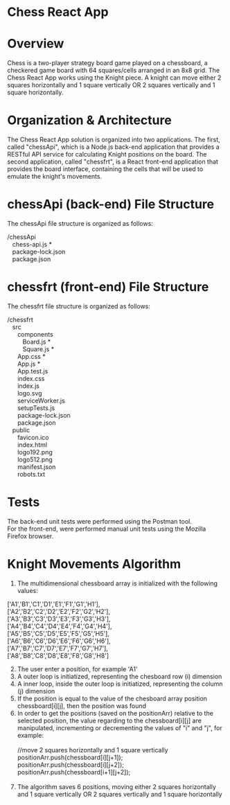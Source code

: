 # Chess React App

# Overview
Chess is a two-player strategy board game played on a chessboard, a checkered game board
with 64 squares/cells arranged in an 8x8 grid. The Chess React App works using the Knight
piece. A knight can move either 2 squares horizontally and 1 square vertically OR 2 squares
vertically and 1 square horizontally.

# Organization & Architecture
The Chess React App solution is organized into two applications. The first, called "chessApi", which is a Node.js back-end application that provides a RESTful API service for calculating Knight positions on the board. The second application, called "chessfrt", is a React front-end application that provides the board interface, containing the cells that will be used to emulate the knight's movements.

# chessApi (back-end) File Structure
The chessApi file structure is organized as follows:

/chessApi<br/>
&nbsp;&nbsp;&nbsp;chess-api.js *<br/>
&nbsp;&nbsp;&nbsp;package-lock.json<br/>
&nbsp;&nbsp;&nbsp;package.json<br/>
  
# chessfrt (front-end) File Structure
The chessfrt file structure is organized as follows:

/chessfrt<br/>
&nbsp;&nbsp;&nbsp;src<br/>
&nbsp;&nbsp;&nbsp;&nbsp;&nbsp;&nbsp;components<br/>
&nbsp;&nbsp;&nbsp;&nbsp;&nbsp;&nbsp;&nbsp;&nbsp;&nbsp;Board.js *<br/>
&nbsp;&nbsp;&nbsp;&nbsp;&nbsp;&nbsp;&nbsp;&nbsp;&nbsp;Square.js *<br/>
&nbsp;&nbsp;&nbsp;&nbsp;&nbsp;&nbsp;App.css *<br/>
&nbsp;&nbsp;&nbsp;&nbsp;&nbsp;&nbsp;App.js *<br/>
&nbsp;&nbsp;&nbsp;&nbsp;&nbsp;&nbsp;App.test.js<br/>
&nbsp;&nbsp;&nbsp;&nbsp;&nbsp;&nbsp;index.css<br/>
&nbsp;&nbsp;&nbsp;&nbsp;&nbsp;&nbsp;index.js<br/>
&nbsp;&nbsp;&nbsp;&nbsp;&nbsp;&nbsp;logo.svg<br/>
&nbsp;&nbsp;&nbsp;&nbsp;&nbsp;&nbsp;serviceWorker.js<br/>
&nbsp;&nbsp;&nbsp;&nbsp;&nbsp;&nbsp;setupTests.js<br/>
&nbsp;&nbsp;&nbsp;&nbsp;&nbsp;&nbsp;package-lock.json<br/>
&nbsp;&nbsp;&nbsp;&nbsp;&nbsp;&nbsp;package.json<br/>
&nbsp;&nbsp;&nbsp;public<br/>
&nbsp;&nbsp;&nbsp;&nbsp;&nbsp;&nbsp;favicon.ico<br/>
&nbsp;&nbsp;&nbsp;&nbsp;&nbsp;&nbsp;index.html<br/>
&nbsp;&nbsp;&nbsp;&nbsp;&nbsp;&nbsp;logo192.png<br/>
&nbsp;&nbsp;&nbsp;&nbsp;&nbsp;&nbsp;logo512.png<br/>
&nbsp;&nbsp;&nbsp;&nbsp;&nbsp;&nbsp;manifest.json<br/>
&nbsp;&nbsp;&nbsp;&nbsp;&nbsp;&nbsp;robots.txt<br/>

# Tests
The back-end unit tests were performed using the Postman tool.<br/>
For the front-end, were performed manual unit tests using the Mozilla Firefox browser.<br/>

# Knight Movements Algorithm

1. The multidimensional chessboard array is initialized with the following values:

['A1','B1','C1','D1','E1','F1','G1','H1'],<br/>
['A2','B2','C2','D2','E2','F2','G2','H2'],<br/>
['A3','B3','C3','D3','E3','F3','G3','H3'],<br/>
['A4','B4','C4','D4','E4','F4','G4','H4'],<br/>
['A5','B5','C5','D5','E5','F5','G5','H5'],<br/>
['A6','B6','C6','D6','E6','F6','G6','H6'],<br/>
['A7','B7','C7','D7','E7','F7','G7','H7'],<br/>
['A8','B8','C8','D8','E8','F8','G8','H8']<br/>

2. The user enter a position, for example 'A1'<br/>
3. A outer loop is initiatized, representing the chesboard row (i) dimension<br/>
4. A inner loop, inside the outer loop is initiatized, representing the column (j) dimension<br/>
5. If the position is equal to the value of the chesboard array position chessboard[i][j], then the position was found<br/>
6. In order to get the positions (saved on the positionArr) relative to the selected position, the value regarding to the chessboard[i][j] are manipulated, incrementing or decrementing the values of "i" and "j", for example:<br/><br/>
   //move 2 squares horizontally and 1 square vertically<br/>
   positionArr.push(chessboard[i][j+1]);<br/>
   positionArr.push(chessboard[i][j+2]);<br/>
   positionArr.push(chessboard[i+1][j+2]);<br/><br/>
 7. The algorithm saves 6 positions, moving either 2 squares horizontally and 1 square vertically OR 2 squares
vertically and 1 square horizontally<br/>
